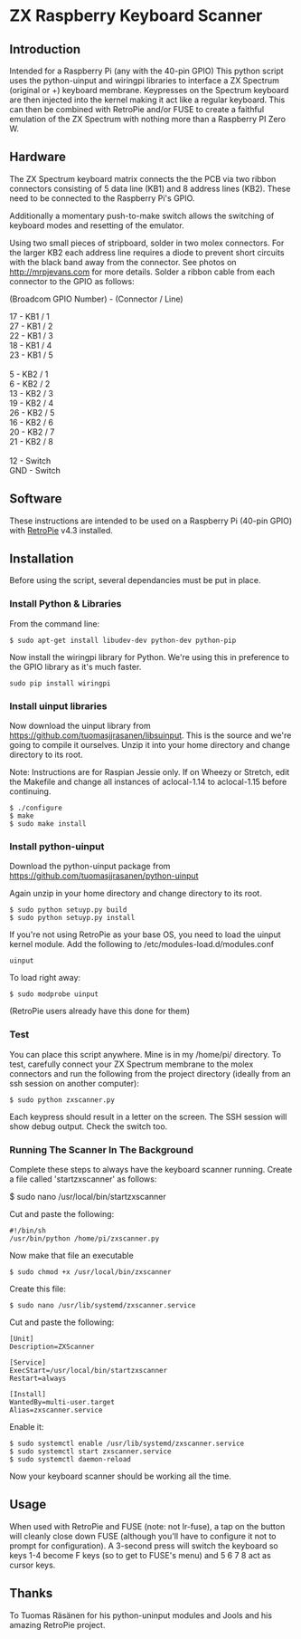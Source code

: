 # ZX Raspberry Keyboard Scanner

## Introduction

Intended for a Raspberry Pi (any with the 40-pin GPIO) This python script uses the python-uinput and wiringpi libraries to interface a ZX Spectrum (original or +) keyboard membrane. Keypresses on the Spectrum keyboard are then injected into the kernel making it act like a regular keyboard. This can then be combined with RetroPie and/or FUSE to create a faithful emulation of the ZX Spectrum with nothing more than a Raspberry PI Zero W.

## Hardware

The ZX Spectrum keyboard matrix connects the the PCB via two ribbon connectors consisting of 5 data line (KB1) and 8 address lines (KB2). These need to be connected to the Raspberry Pi's GPIO.

Additionally a momentary push-to-make switch allows the switching of keyboard modes and resetting of the emulator.

Using two small pieces of stripboard, solder in two molex connectors. For the larger KB2 each address line requires a diode to prevent short circuits with the black band away from the connector. See photos on <http://mrpjevans.com> for more details. Solder a ribbon cable from each connector to the GPIO as follows:

(Broadcom GPIO Number) - (Connector / Line)

17 - KB1 / 1<br/>
27 - KB1 / 2<br/>
22 - KB1 / 3<br/>
18 - KB1 / 4<br/>
23 - KB1 / 5<br/>
<br/>
5 - KB2 / 1<br/>
6 - KB2 / 2<br/>
13 - KB2 / 3<br/>
19 - KB2 / 4<br/>
26 - KB2 / 5<br/>
16 - KB2 / 6<br/>
20 - KB2 / 7<br/>
21 - KB2 / 8<br/>
<br/>
12 - Switch<br/>
GND - Switch


## Software
These instructions are intended to be used on a Raspberry Pi (40-pin GPIO) with [RetroPie](https://retropie.org.uk/) v4.3 installed.

## Installation

Before using the script, several dependancies must be put in place.

### Install Python & Libraries

From the command line:

````
$ sudo apt-get install libudev-dev python-dev python-pip
````

Now install the wiringpi library for Python. We're using this in preference to the GPIO library as it's much faster.

````
sudo pip install wiringpi
````

### Install uinput libraries

Now download the uinput library from <https://github.com/tuomasjjrasanen/libsuinput>. This is the source and we're going to compile it ourselves. Unzip it into your home directory and change directory to its root.

Note: Instructions are for Raspian Jessie only. If on Wheezy or Stretch, edit the Makefile and change all instances of aclocal-1.14 to aclocal-1.15 before continuing.

````
$ ./configure
$ make
$ sudo make install
````

### Install python-uinput

Download the python-uinput package from <https://github.com/tuomasjjrasanen/python-uinput>

Again unzip in your home directory and change directory to its root.

````
$ sudo python setuyp.py build
$ sudo python setuyp.py install
````

If you're not using RetroPie as your base OS, you need to load the uinput kernel module. Add the following to /etc/modules-load.d/modules.conf

````
uinput
````

To load right away:

````
$ sudo modprobe uinput
````

(RetroPie users already have this done for them)

### Test

You can place this script anywhere. Mine is in my /home/pi/ directory. To test, carefully connect your ZX Spectrum membrane to the molex connectors and run the following from the project directory (ideally from an ssh session on another computer):

````
$ sudo python zxscanner.py
````

Each keypress should result in a letter on the screen. The SSH session will show debug output. Check the switch too.

### Running The Scanner In The Background

Complete these steps to always have the keyboard scanner running. Create a file called 'startzxscanner' as follows:

$ sudo nano /usr/local/bin/startzxscanner
 
Cut and paste the following:

````
#!/bin/sh
/usr/bin/python /home/pi/zxscanner.py
````

Now make that file an executable

````
$ sudo chmod +x /usr/local/bin/zxscanner
````

Create this file:

```` 
$ sudo nano /usr/lib/systemd/zxscanner.service
````

Cut and paste the following:

```` 
[Unit]
Description=ZXScanner
 
[Service]
ExecStart=/usr/local/bin/startzxscanner
Restart=always
 
[Install]
WantedBy=multi-user.target
Alias=zxscanner.service
````

Enable it:

```` 
$ sudo systemctl enable /usr/lib/systemd/zxscanner.service
$ sudo systemctl start zxscanner.service
$ sudo systemctl daemon-reload
````
 
Now your keyboard scanner should be working all the time.

## Usage
When used with RetroPie and FUSE (note: not lr-fuse), a tap on the button will cleanly close down FUSE (although you'll have to configure it not to prompt for configuration). A 3-second press will switch the keyboard so keys 1-4 become F keys (so to get to FUSE's menu) and 5 6 7 8 act as cursor keys.

## Thanks
To Tuomas Räsänen for his python-uninput modules and Jools and his amazing RetroPie project.